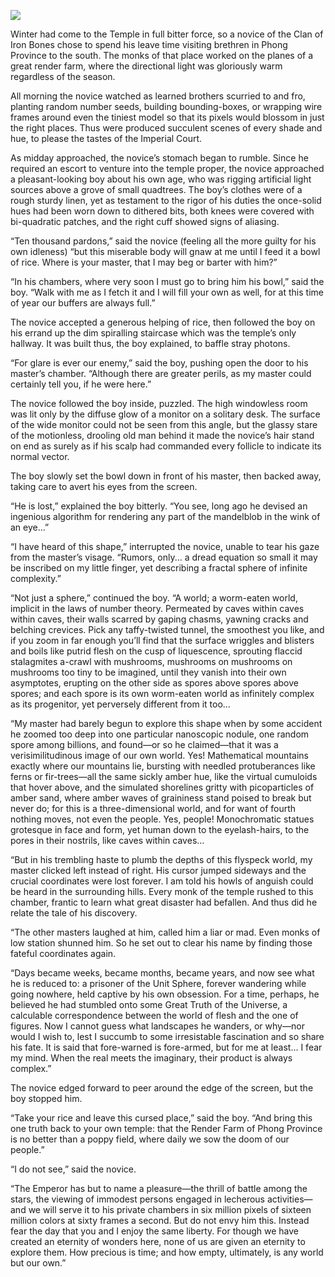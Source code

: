 ![](/pages/case-128/stairs.jpg)

Winter had come to the Temple in full bitter force, so a
novice of the Clan of Iron Bones chose to spend his
leave time visiting brethren in Phong Province to the
south.  The monks of that place worked on the planes of a
great render farm, where the directional light was
gloriously warm regardless of the season.

All morning the novice watched as learned brothers scurried
to and fro, planting random number seeds, building
bounding-boxes, or wrapping wire frames around even the
tiniest model so that its pixels would blossom in just the
right places.  Thus were produced succulent scenes of
every shade and hue, to please the tastes of the Imperial Court.

As midday approached, the novice’s stomach began to rumble.
Since he required an escort to venture into the temple
proper, the novice approached a pleasant-looking boy
about his own age, who was rigging artificial light
sources above a grove of small quadtrees.  The boy’s
clothes were of a rough sturdy linen, yet as testament to the
rigor of his duties the once-solid hues had been worn down
to dithered bits, both knees were covered with
bi-quadratic patches, and the right cuff showed signs of
aliasing.

“Ten thousand pardons,” said the novice (feeling all the
more guilty for his own idleness) “but this miserable body
will gnaw at me until I feed it a bowl of rice.  Where is your
master, that I may beg or barter with him?”

“In his chambers, where very soon I must go to bring him his
bowl,” said the boy.  “Walk with me as I fetch it and I will
fill your own as well, for at this time of year
our buffers are always full.”

The novice accepted a generous helping of rice, then
followed the boy on his errand up the dim spiralling staircase
which was the temple’s only hallway.  It was built thus, the
boy explained, to baffle stray photons.

“For glare is ever our enemy,” said the boy, pushing open
the door to his master’s chamber.  “Although there are greater
perils, as my master could certainly tell you, if he
were here.”

The novice followed the boy inside, puzzled.  The high
windowless room was lit only by the diffuse glow of a
monitor on a solitary desk.  The surface of the wide monitor
could not be seen from this angle, but the glassy stare of
the motionless, drooling old man behind it made the novice’s
hair stand on end as surely as if his scalp had commanded
every follicle to indicate its normal vector.

The boy slowly set the bowl down in front of his master,
then backed away, taking care to avert his eyes from the
screen.

“He is lost,” explained the boy bitterly.  “You see, long
ago he devised an ingenious algorithm for rendering any
part of the mandelblob in the wink of an eye...”

“I have heard of this shape,” interrupted the novice,
unable to tear his gaze from the master’s visage.  “Rumors,
only... a dread equation so small it may be inscribed on my
little finger, yet describing a fractal sphere of infinite
complexity.”

“Not just a sphere,” continued the boy.  “A world; a
worm-eaten world, implicit in the laws of number theory.
Permeated by caves within caves within caves, their walls
scarred by gaping chasms, yawning cracks and belching
crevices.  Pick any taffy-twisted tunnel, the smoothest you
like, and if you zoom in far enough you’ll find that the
surface wriggles and blisters and boils like putrid flesh on
the cusp of liquescence, sprouting flaccid stalagmites
a-crawl with mushrooms, mushrooms on mushrooms on mushrooms
too tiny to be imagined, until they vanish into their own
asymptotes, erupting on the other side as spores above
spores above spores; and each spore is its own worm-eaten
world as infinitely complex as its progenitor, yet
perversely different from it too...

“My master had barely begun to explore this shape
when by some accident he zoomed too deep into one
particular nanoscopic nodule, one random spore among
billions, and found—or so he claimed—that it was a
verisimilitudinous image of our own world. Yes!
Mathematical mountains exactly where our mountains lie,
bursting with needled protuberances like ferns or fir-trees—all the same sickly amber hue, like the virtual cumuloids
that hover above, and the simulated shorelines gritty with
picoparticles of amber sand, where amber waves of graininess
stand poised to break but never do; for this is a
three-dimensional world, and for want of fourth
nothing moves, not even the people.  Yes, people!
Monochromatic statues grotesque in face and form, yet human
down to the eyelash-hairs, to the pores in their nostrils,
like caves within caves...

“But in his trembling haste to plumb the depths of this
flyspeck world, my master clicked left instead of right.
His cursor jumped sideways and the crucial coordinates were lost
forever.  I am told his howls of anguish could be heard
in the surrounding hills.  Every monk of the temple rushed to
this chamber, frantic to learn what great disaster had befallen.
And thus did he relate the tale of his discovery.

“The other masters laughed at him, called him a liar or mad.
Even monks of low station shunned him.  So he set out to
clear his name by finding those fateful coordinates again.

“Days became weeks, became months, became years, and now see
what he is reduced to: a prisoner of the Unit Sphere,
forever wandering while going nowhere, held captive by
his own obsession.  For a time, perhaps, he believed he had
stumbled onto some Great Truth of the Universe, a calculable
correspondence between the world of flesh and the one of
figures.  Now I cannot guess what landscapes he wanders, or
why—nor would I wish to, lest I succumb to some
irresistable fascination and so share his fate.  It is said
that fore-warned is fore-armed, but for me at least... I
fear my mind.  When the real meets the imaginary, their
product is always complex.”

The novice edged forward to peer around the edge of the
screen, but the boy stopped him.

“Take your rice and leave this cursed place,” said the boy.
“And bring this one truth back to your own temple: that the
Render Farm of Phong Province is no better than a poppy
field, where daily we sow the doom of our people.”

“I do not see,” said the novice.

“The Emperor has but to name a pleasure—the thrill of
battle among the stars, the viewing of immodest persons
engaged in lecherous activities—and we will serve it to
his private chambers in six million pixels of sixteen
million colors at sixty frames a second.  But do not envy
him this.  Instead fear the day that you and I enjoy the
same liberty.  For though we have created an eternity of
wonders here, none of us are given an eternity to explore
them.  How precious is time; and how empty, ultimately, is
any world but our own.”

